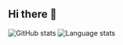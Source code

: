 ## Hi there 👋

![GitHub stats](https://github-readme-stats.vercel.app/api?username=x2bool) ![Language stats](https://github-readme-stats.vercel.app/api/top-langs/?username=x2bool&langs_count=10&layout=compact)
